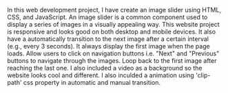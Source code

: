 In this web development project, I have create an image slider using HTML, CSS, and JavaScript. An image slider is a common component used to display a series of images in a visually appealing way.
This website project is responsive and looks good on both desktop and mobile devices.
It also have a  automatically transition to the next image after a certain interval (e.g., every 3 seconds).
It always display the first image when the page loads.
Allow users to click on navigation buttons i.e. "Next" and "Previous" buttons to navigate through the images.
Loop back to the first image after reaching the last one.
I also included a video as a background so the website looks cool and different.
I also inculded a animation using 'clip-path' css property in automatic and manual transition.
